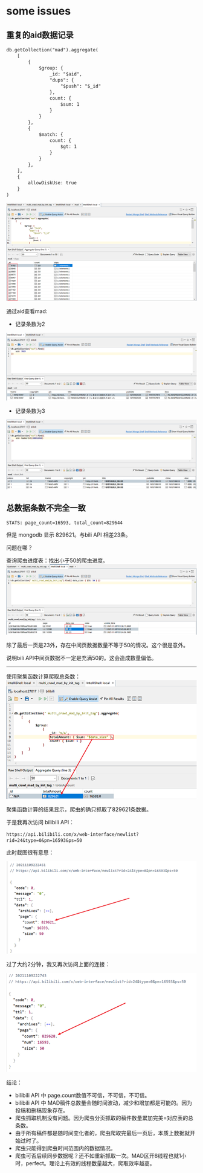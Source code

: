 # some issues

## 重复的aid数据记录

```shell
db.getCollection("mad").aggregate(
    [
        {
            $group: {
                _id: "$aid",
                "dups": {
                    "$push": "$_id"
                },
                count: {
                    $sum: 1
                }
            }
        },
        {
            $match: {
                count: {
                    $gt: 1
                }
            }
        },
    ],
    {
        allowDiskUse: true
    }
)
```

![](./assets/duplicate_aid_of_mad.png)

通过aid查看mad:

- 记录条数为2

![](./assets/duplicate_mad_sample.png)

- 记录条数为3

![](./assets/duplicate_mad_sample_2.png)

## 总数据条数不完全一致

```
STATS: page_count=16593, total_count=829644
```

但是 mongodb 显示 829621。与bili API 相差23条。

问题在哪？

查询爬虫进度表：找出小于50的爬虫进度。
![](./assets/total_count_of_mad.png)

除了最后一页是23外，存在中间页数据数量不等于50的情况。这个很是意外。

说明bili API中间页数据不一定是充满50的。这会造成数量偏低。

---

使用聚集函数计算爬取总条数：
![](./assets/aggregate_total_count.png)

聚集函数计算的结果显示，爬虫的确只抓取了829621条数据。

于是我再次访问 bilibili API：

```
https://api.bilibili.com/x/web-interface/newlist?rid=24&type=0&pn=16593&ps=50
```

此时截图很有意思：

![](./assets/mad_16593_last_page.png)

过了大约2分钟，我又再次访问上面的连接：

![](./assets/mad_16593_last_page_2.png)

结论：

- bilibili API 中 page.count数值不可信，不可信，不可信。
- bilibili API 中 MAD稿件总数量会随时间波动，减少和增加都是可能的。因为投稿和删稿现象存在。
- 爬虫抓取机制没有问题。因为爬虫分页抓取的稿件数量累加完美=对应表的总条数。
- 由于所有稿件都是随时间变化者的，爬虫爬取完最后一页后，本质上数据就开始过时了。
- 爬虫只能得到爬虫时间范围内的数据情况。
- 爬虫可否后续同步数据呢？还不如重新抓取一次。MAD区开8线程也就1小时，perfect。理论上有效的线程数量越大，爬取效率越高。